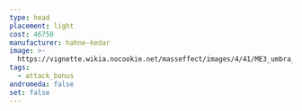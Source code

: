 ```yaml
---
type: head
placement: light
cost: 46750
manufacturer: hahne-kedar
image: >-
  https://vignette.wikia.nocookie.net/masseffect/images/4/41/ME3_umbra_visor.png/revision/latest/scale-to-width-down/115?cb=20120312191552
tags:
  - attack_bonus
andromeda: false
set: false
---
```

